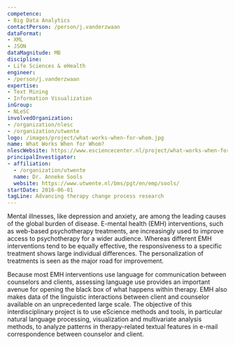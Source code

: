 ```yaml
---
competence:
- Big Data Analytics
contactPerson: /person/j.vanderzwaan
dataFormat:
- XML
- JSON
dataMagnitude: MB
discipline:
- Life Sciences & eHealth
engineer:
- /person/j.vanderzwaan
expertise:
- Text Mining
- Information Visualization
inGroup:
- NLeSC
involvedOrganization:
- /organization/nlesc
- /organization/utwente
logo: /images/project/what-works-when-for-whom.jpg
name: What Works When for Whom?
nlescWebsite: https://www.esciencecenter.nl/project/what-works-when-for-whom
principalInvestigator:
- affiliation:
  - /organization/utwente
  name: Dr. Anneke Sools
  website: https://www.utwente.nl/bms/pgt/en/emp/sools/
startDate: 2016-06-01
tagLine: Advancing therapy change process research
---
```

Mental illnesses, like depression and anxiety, are among the leading causes of the global burden of disease. E-mental health (EMH) interventions, such as web-based psychotherapy treatments, are increasingly used to improve access to psychotherapy for a wider audience. Whereas different EMH interventions tend to be equally effective, the responsiveness to a specific treatment shows large individual differences. The personalization of treatments is seen as the major road for improvement.

Because most EMH interventions use language for communication between counselors and clients, assessing language use provides an important avenue for opening the black box of what happens within therapy. EMH also makes data of the linguistic interactions between client and counselor available on an unprecedented large scale. The objective of this interdisciplinary project is to use eScience methods and tools, in particular natural language processing, visualization and multivariate analysis methods, to analyze patterns in therapy-related textual features in e-mail correspondence between counselor and client.
